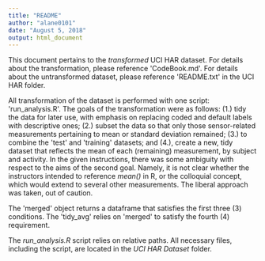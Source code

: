 ```yaml
---
title: "README"
author: "alane0101"
date: "August 5, 2018"
output: html_document
---
```


This document pertains to the _transformed_ UCI HAR dataset. For details about the transformation, please reference 'CodeBook.md'. For details about the untransformed dataset, please reference 'README.txt' in the UCI HAR folder.

All transformation of the dataset is performed with one script: 'run_analysis.R'. The goals of the transformation were as follows: (1.) tidy the data for later use, with emphasis on replacing coded and default labels with descriptive ones; (2.) subset the data so that only those sensor-related measurements pertaining to mean or standard deviation remained; (3.) to combine the 'test' and 'training' datasets; and (4.), create a new, tidy dataset that reflects the mean of each (remaining) measurement, by subject and activity. In the given instructions, there was some ambiguity with respect to the aims of the second goal. Namely, it is not clear whether the instructors intended to reference _mean()_ in R, or the colloquial concept, which would extend to several other measurements. The liberal approach was taken, out of caution.

The 'merged' object returns a dataframe that satisfies the first three (3) conditions. The 'tidy_avg' relies on 'merged' to satisfy the fourth (4) requirement.

The _run_analysis.R_ script relies on relative paths. All necessary files, including the script, are located in the *_UCI HAR Dataset_* folder.

